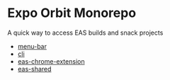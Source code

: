 # Expo Orbit Monorepo

A quick way to access EAS builds and snack projects

- [menu-bar](./apps/expo-menu-bar/README.md)
- [cli](./apps/expo-menu-cli/README.md)
- [eas-chrome-extension](./apps/eas-chrome-extension/README.md)
- [eas-shared](./packages/eas-shared/README.md)
